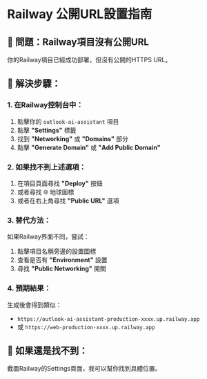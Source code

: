 # Railway 公開URL設置指南

## 🚨 問題：Railway項目沒有公開URL

你的Railway項目已經成功部署，但沒有公開的HTTPS URL。

## 🔧 解決步驟：

### 1. 在Railway控制台中：
1. 點擊你的 `outlook-ai-assistant` 項目
2. 點擊 **"Settings"** 標籤
3. 找到 **"Networking"** 或 **"Domains"** 部分
4. 點擊 **"Generate Domain"** 或 **"Add Public Domain"**

### 2. 如果找不到上述選項：
1. 在項目頁面尋找 **"Deploy"** 按鈕
2. 或者尋找 🌐 地球圖標
3. 或者在右上角尋找 **"Public URL"** 選項

### 3. 替代方法：
如果Railway界面不同，嘗試：
1. 點擊項目名稱旁邊的設置圖標
2. 查看是否有 **"Environment"** 設置
3. 尋找 **"Public Networking"** 開關

### 4. 預期結果：
生成後會得到類似：
- `https://outlook-ai-assistant-production-xxxx.up.railway.app`
- 或 `https://web-production-xxxx.up.railway.app`

## 🎯 如果還是找不到：
截圖Railway的Settings頁面，我可以幫你找到具體位置。